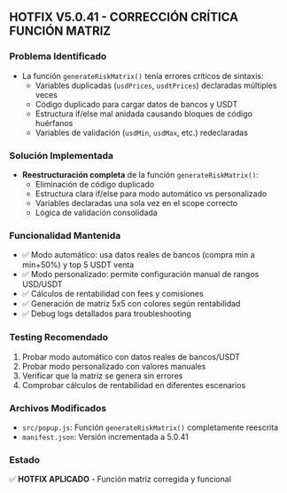 ## HOTFIX V5.0.41 - CORRECCIÓN CRÍTICA FUNCIÓN MATRIZ

### Problema Identificado
- La función `generateRiskMatrix()` tenía errores críticos de sintaxis:
  - Variables duplicadas (`usdPrices`, `usdtPrices`) declaradas múltiples veces
  - Código duplicado para cargar datos de bancos y USDT
  - Estructura if/else mal anidada causando bloques de código huérfanos
  - Variables de validación (`usdMin`, `usdMax`, etc.) redeclaradas

### Solución Implementada
- **Reestructuración completa** de la función `generateRiskMatrix()`:
  - Eliminación de código duplicado
  - Estructura clara if/else para modo automático vs personalizado
  - Variables declaradas una sola vez en el scope correcto
  - Lógica de validación consolidada

### Funcionalidad Mantenida
- ✅ Modo automático: usa datos reales de bancos (compra min a min+50%) y top 5 USDT venta
- ✅ Modo personalizado: permite configuración manual de rangos USD/USDT
- ✅ Cálculos de rentabilidad con fees y comisiones
- ✅ Generación de matriz 5x5 con colores según rentabilidad
- ✅ Debug logs detallados para troubleshooting

### Testing Recomendado
1. Probar modo automático con datos reales de bancos/USDT
2. Probar modo personalizado con valores manuales
3. Verificar que la matriz se genera sin errores
4. Comprobar cálculos de rentabilidad en diferentes escenarios

### Archivos Modificados
- `src/popup.js`: Función `generateRiskMatrix()` completamente reescrita
- `manifest.json`: Versión incrementada a 5.0.41

### Estado
✅ **HOTFIX APLICADO** - Función matriz corregida y funcional